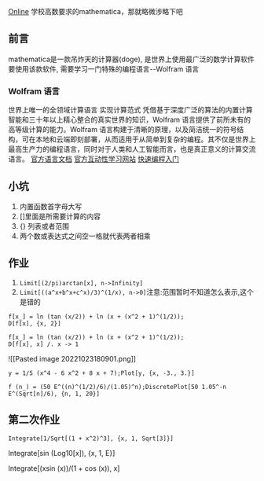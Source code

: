 [Online](www.wolframalpha.com)
学校高数要求的mathematica，那就略微涉略下吧
## 前言
mathematica是一款吊炸天的计算器(doge), 是世界上使用最广泛的数学计算软件
要使用该款软件, 需要学习一门特殊的编程语言--Wolfram 语言
### Wolfram 语言
世界上唯一的全领域计算语言
实现计算范式 凭借基于深度广泛的算法的内置计算智能和三十年以上精心整合的真实世界的知识，Wolfram 语言提供了前所未有的高等级计算的能力。Wolfram 语言构建于清晰的原理，以及简洁统一的符号结构，可在本地和云端即刻部署，从而适用于从简单到复杂的编程。其不仅是世界上最高生产力的编程语言，同时对于人类和人工智能而言，也是真正意义的计算交流语言。
[官方语言文档](https://reference.wolfram.com/language/)
[官方互动性学习网站](https://www.wolfram.com/wolfram-u/an-elementary-introduction-to-the-wolfram-language/)
[快速编程入门](https://www.wolfram.com/language/fast-introduction-for-programmers/zh/)
## 小坑
1.  内置函数首字母大写  
2.  []里面是所需要计算的内容  
3.  {} 列表或者范围
4. 两个数或表达式之间空一格就代表两者相乘

## 作业
1. `Limit[(2/pi)arctan[x], n->Infinity]`
2. `Limit[((a^x+b^x+c^x)/3)^(1/x), n->0]`注意:范围暂时不知道怎么表示,这个是错的
```
f[x_] = ln (tan (x/2)) + ln (x + (x^2 + 1)^(1/2));
D[f[x], {x, 2}]
```
```
f[x_] = ln (tan (x/2)) + ln (x + (x^2 + 1)^(1/2)); 
D[f[x], x] /. x -> 1
```
![[Pasted image 20221023180901.png]]

`y = 1/5 (x^4 - 6 x^2 + 8 x + 7);Plot[y, {x, -3., 3.}]`

`f (n_) = (50 E^((n)^(1/2)/6)/(1.05)^n);DiscretePlot[50 1.05^-n E^(Sqrt[n]/6), {n, 1, 20}]`


## 第二次作业
```
Integrate[1/Sqrt[(1 + x^2)^3], {x, 1, Sqrt[3]}]
```

Integrate[sin (Log10[x]), {x, 1, E}]

Integrate[(xsin (x))/(1 + cos (x)), x]